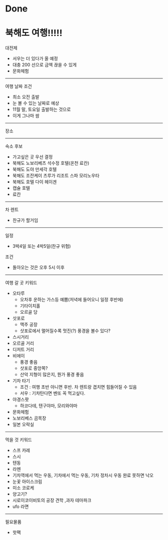 # Done

# 북해도 여행!!!!!

대전제
- 서우는 더 있다가 올 예정
- 대충 200 선으로 금액 끊을 수 있게
- 문화체험


---
여행 날짜
조건
- 최소 오전 출발
- 눈 볼 수 있는 날짜로 예상
- 11월 말, 토요일 출발하는 것으로
- 이게 그나마 쌈

---
장소

---
숙소 후보
- 가고싶은 곳 우선 결정
- 북해도 노보리베츠 석수정 호텔(온천 료칸)
- 북해도 도야 만세각 호텔
- 북해도 조잔케이 츠루가 리조트 스파 모리노우타
- 북해도 호텔 다이 헤이겐
- 캡슐 호텔
- 료칸
---
차 렌트
- 찬규가 할거임

---

일정
- 3박4일 또는 4박5일(찬규 위험)

조건
- 돌아오는 것은 오후 5시 이후

---
여행 갈 곳 키워드
- 오타루
    - 오차후 운하는 가스등 예쁨(저녁에 들어오니 일정 후반에)
    - 기타이치홀
    - 오르골 당
- 삿포로
    - 맥주 공장
    - 삿포로에서 멀어질수록 멋진(?) 풍경을 볼수 있다?
- 스시거리
- 오르골 거리
- 디저트 거리
- 비에이
    - 풍경 좋음
    - 삿포로 중앙쪽?
    - 산악 지형이 많은지, 뭔가 풍경 좋음
- 기차 타기
    - 조건 : 여행 초반 아니면 후반. 차 렌트랑 겹치면 힘들어질 수 있음
    - 서우 : 기차탄다면 벤또 꼭 먹고싶다.
- 야경스팟
    - 하코다테, 텐구야마, 모리와야마
- 문화체험
- 노보리베스 곰목장
- 일본 오락실 

---
먹을 것 키워드
- 스프 카레
- 스시
- 텐동
- 라멘
- 기차역에서 먹는 우동, 기차에서 먹는 우동, 기차 정차시 우동 완료 못하면 낙오
- 눈꽃 아이스크림
- 미소 코로케
- 양고기?
- 시로이코이비토의 공장 견학 ,과자 테마파크
- ufo 라면


---

필요물품
- 핫팩

